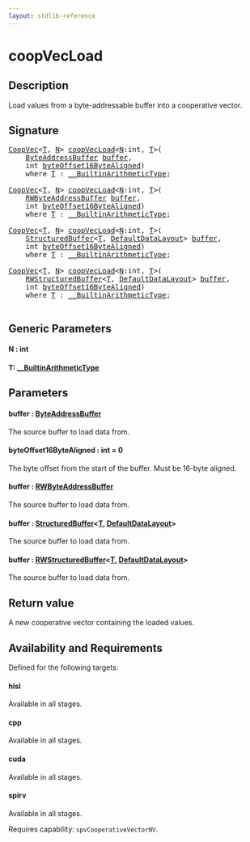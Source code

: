 ```yaml
---
layout: stdlib-reference
---
```


# coopVecLoad

## Description

Load values from a byte-addressable buffer into a cooperative vector.



## Signature 

<pre>
<a href="../types/coopvec-04/index" class="code_type">CoopVec</a>&lt;<a href="coopvecload-47#typeparam-T" class="code_type">T</a>, <a href="coopvecload-47#decl-N" class="code_var">N</a>&gt; <a href="coopvecload-47">coopVecLoad</a>&lt;<a href="coopvecload-47#decl-N" class="code_var">N</a>:<span class="code_keyword">int</span>, <a href="coopvecload-47#typeparam-T" class="code_type">T</a>&gt;(
    <a href="../types/byteaddressbuffer-04b/index" class="code_type">ByteAddressBuffer</a> <a href="coopvecload-47#decl-buffer" class="code_param">buffer</a>,
    <span class="code_keyword">int</span> <a href="coopvecload-47#decl-byteOffset16ByteAligned" class="code_param">byteOffset16ByteAligned</a>)
    <span class='code_keyword'>where</span> <a href="coopvecload-47#typeparam-T" class="code_type">T</a> : <a href="../interfaces/0_builtinarithmetictype-029j/index" class="code_type">__BuiltinArithmeticType</a>;

<a href="../types/coopvec-04/index" class="code_type">CoopVec</a>&lt;<a href="coopvecload-47#typeparam-T" class="code_type">T</a>, <a href="coopvecload-47#decl-N" class="code_var">N</a>&gt; <a href="coopvecload-47">coopVecLoad</a>&lt;<a href="coopvecload-47#decl-N" class="code_var">N</a>:<span class="code_keyword">int</span>, <a href="coopvecload-47#typeparam-T" class="code_type">T</a>&gt;(
    <a href="../types/rwbyteaddressbuffer-0126d/index" class="code_type">RWByteAddressBuffer</a> <a href="coopvecload-47#decl-buffer" class="code_param">buffer</a>,
    <span class="code_keyword">int</span> <a href="coopvecload-47#decl-byteOffset16ByteAligned" class="code_param">byteOffset16ByteAligned</a>)
    <span class='code_keyword'>where</span> <a href="coopvecload-47#typeparam-T" class="code_type">T</a> : <a href="../interfaces/0_builtinarithmetictype-029j/index" class="code_type">__BuiltinArithmeticType</a>;

<a href="../types/coopvec-04/index" class="code_type">CoopVec</a>&lt;<a href="coopvecload-47#typeparam-T" class="code_type">T</a>, <a href="coopvecload-47#decl-N" class="code_var">N</a>&gt; <a href="coopvecload-47">coopVecLoad</a>&lt;<a href="coopvecload-47#decl-N" class="code_var">N</a>:<span class="code_keyword">int</span>, <a href="coopvecload-47#typeparam-T" class="code_type">T</a>&gt;(
    <a href="../types/structuredbuffer-0a/index" class="code_type">StructuredBuffer</a>&lt;<a href="coopvecload-47#typeparam-T" class="code_type">T</a>, <a href="../types/defaultdatalayout-07b/index" class="code_type">DefaultDataLayout</a>&gt; <a href="coopvecload-47#decl-buffer" class="code_param">buffer</a>,
    <span class="code_keyword">int</span> <a href="coopvecload-47#decl-byteOffset16ByteAligned" class="code_param">byteOffset16ByteAligned</a>)
    <span class='code_keyword'>where</span> <a href="coopvecload-47#typeparam-T" class="code_type">T</a> : <a href="../interfaces/0_builtinarithmetictype-029j/index" class="code_type">__BuiltinArithmeticType</a>;

<a href="../types/coopvec-04/index" class="code_type">CoopVec</a>&lt;<a href="coopvecload-47#typeparam-T" class="code_type">T</a>, <a href="coopvecload-47#decl-N" class="code_var">N</a>&gt; <a href="coopvecload-47">coopVecLoad</a>&lt;<a href="coopvecload-47#decl-N" class="code_var">N</a>:<span class="code_keyword">int</span>, <a href="coopvecload-47#typeparam-T" class="code_type">T</a>&gt;(
    <a href="../types/rwstructuredbuffer-012c/index" class="code_type">RWStructuredBuffer</a>&lt;<a href="coopvecload-47#typeparam-T" class="code_type">T</a>, <a href="../types/defaultdatalayout-07b/index" class="code_type">DefaultDataLayout</a>&gt; <a href="coopvecload-47#decl-buffer" class="code_param">buffer</a>,
    <span class="code_keyword">int</span> <a href="coopvecload-47#decl-byteOffset16ByteAligned" class="code_param">byteOffset16ByteAligned</a>)
    <span class='code_keyword'>where</span> <a href="coopvecload-47#typeparam-T" class="code_type">T</a> : <a href="../interfaces/0_builtinarithmetictype-029j/index" class="code_type">__BuiltinArithmeticType</a>;

</pre>

## Generic Parameters

####  <a id="decl-N"></a>N  : int
####  <a id="typeparam-T"></a>T: [\_\_BuiltinArithmeticType](../interfaces/0_builtinarithmetictype-029j/index)

## Parameters

####  <a id="decl-buffer"></a>buffer  : [ByteAddressBuffer](../types/byteaddressbuffer-04b/index)
The source buffer to load data from.

####  <a id="decl-byteOffset16ByteAligned"></a>byteOffset16ByteAligned  : int = 0
The byte offset from the start of the buffer. Must be 16-byte aligned.

####  <a id="decl-buffer"></a>buffer  : [RWByteAddressBuffer](../types/rwbyteaddressbuffer-0126d/index)
The source buffer to load data from.

####  <a id="decl-buffer"></a>buffer  : [StructuredBuffer](../types/structuredbuffer-0a/index)\<[T](../types/structuredbuffer-0a/index#typeparam-T), [DefaultDataLayout](../types/defaultdatalayout-07b/index)\>
The source buffer to load data from.

####  <a id="decl-buffer"></a>buffer  : [RWStructuredBuffer](../types/rwstructuredbuffer-012c/index)\<[T](../types/rwstructuredbuffer-012c/index#typeparam-T), [DefaultDataLayout](../types/defaultdatalayout-07b/index)\>
The source buffer to load data from.


## Return value
A new cooperative vector containing the loaded values.


## Availability and Requirements

Defined for the following targets:

#### hlsl
Available in all stages.

#### cpp
Available in all stages.

#### cuda
Available in all stages.

#### spirv
Available in all stages.

Requires capability: `spvCooperativeVectorNV`.



